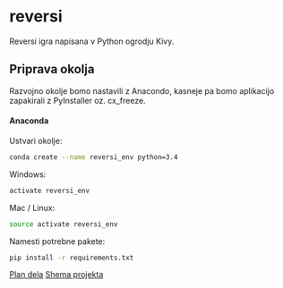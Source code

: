 # reversi
Reversi igra napisana v Python ogrodju Kivy.

## Priprava okolja
Razvojno okolje bomo nastavili z Anacondo, kasneje pa bomo aplikacijo zapakirali z PyInstaller oz. cx_freeze.

#### Anaconda
Ustvari okolje:
```bash
conda create --name reversi_env python=3.4
```
Windows:
```bash
activate reversi_env
```
Mac / Linux:
```bash
source activate reversi_env
```
Namesti potrebne pakete:
```bash
pip install -r requirements.txt
```
[Plan dela](./PLAN.md)
[Shema projekta](./SHEMA.md)

